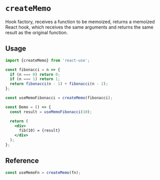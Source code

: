 # `createMemo`

Hook factory, receives a function to be memoized, returns a memoized React hook,
which receives the same arguments and returns the same result as the original function.


## Usage

```jsx
import {createMemo} from 'react-use';

const fibonacci = n => {
  if (n === 0) return 0;
  if (n === 1) return 1;
  return fibonacci(n - 1) + fibonacci(n - 2);
};

const useMemoFibonacci = createMemo(fibonacci);

const Demo = () => {
  const result = useMemoFibonacci(10);

  return (
    <div>
      fib(10) = {result}
    </div>
  );
};
```


## Reference
<!-- eslint-skip -->
```js
const useMemoFn = createMemo(fn);
```

